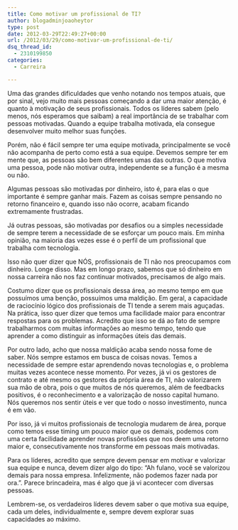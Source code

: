 ```yaml
---
title: Como motivar um profissional de TI?
author: blogadminjoaoheytor
type: post
date: 2012-03-29T22:49:27+00:00
url: /2012/03/29/como-motivar-um-profissional-de-ti/
dsq_thread_id:
  - 2310199850
categories:
  - Carreira

---
```

Uma das grandes dificuldades que venho notando nos tempos atuais, que por sinal, vejo muito mais pessoas começando a dar uma maior atenção, é quanto à motivação de seus profissionais. Todos os líderes sabem (pelo menos, nós esperamos que saibam) a real importância de se trabalhar com pessoas motivadas. Quando a equipe trabalha motivada, ela consegue desenvolver muito melhor suas funções.

Porém, não é fácil sempre ter uma equipe motivada, principalmente se você não acompanha de perto como está a sua equipe. Devemos sempre ter em mente que, as pessoas são bem diferentes umas das outras. O que motiva uma pessoa, pode não motivar outra, independente se a função é a mesma ou não.

Algumas pessoas são motivadas por dinheiro, isto é, para elas o que importante é sempre ganhar mais. Fazem as coisas sempre pensando no retorno financeiro e, quando isso não ocorre, acabam ficando extremamente frustradas.

Já outras pessoas, são motivadas por desafios ou a simples necessidade de sempre terem a necessidade de se esforçar um pouco mais. Em minha opinião, na maioria das vezes esse é o perfil de um profissional que trabalha com tecnologia.

Isso não quer dizer que NÓS, profissionais de TI não nos preocupamos com dinheiro. Longe disso. Mas em longo prazo, sabemos que só dinheiro em nossa carreira não nos faz continuar motivados, precisamos de algo mais.

Costumo dizer que os profissionais dessa área, ao mesmo tempo em que possuímos uma benção, possuímos uma maldição. Em geral, a capacidade de raciocínio lógico dos profissionais de TI tende a serem mais aguçadas. Na prática, isso quer dizer que temos uma facilidade maior para encontrar respostas para os problemas. Acredito que isso se dá ao fato de sempre trabalharmos com muitas informações ao mesmo tempo, tendo que aprender a como distinguir as informações úteis das demais.

Por outro lado, acho que nossa maldição acaba sendo nossa fome de saber. Nós sempre estamos em busca de coisas novas. Temos a necessidade de sempre estar aprendendo novas tecnologias e, o problema muitas vezes acontece nesse momento. Por vezes, já vi os gestores de contrato e até mesmo os gestores da própria área de TI, não valorizarem sua mão de obra, pois o que muitos de nós queremos, além de feedbacks positivos, é o reconhecimento e a valorização de nosso capital humano. Nós queremos nos sentir úteis e ver que todo o nosso investimento, nunca é em vão.

Por isso, já vi muitos profissionais de tecnologia mudarem de área, porque como temos esse timing um pouco maior que os demais, podemos com uma certa facilidade aprender novas profissões que nos deem uma retorno maior e, consecutivamente nos transforme em pessoas mais motivadas.

Para os líderes, acredito que sempre devem pensar em motivar e valorizar sua equipe e nunca, devem dizer algo do tipo: “Ah fulano, você se valorizou demais para nossa empresa. Infelizmente, não podemos fazer nada por ora.”. Parece brincadeira, mas é algo que já vi acontecer com diversas pessoas.

Lembrem-se, os verdadeiros líderes devem saber o que motiva sua equipe, cada um deles, individualmente e, sempre devem explorar suas capacidades ao máximo.